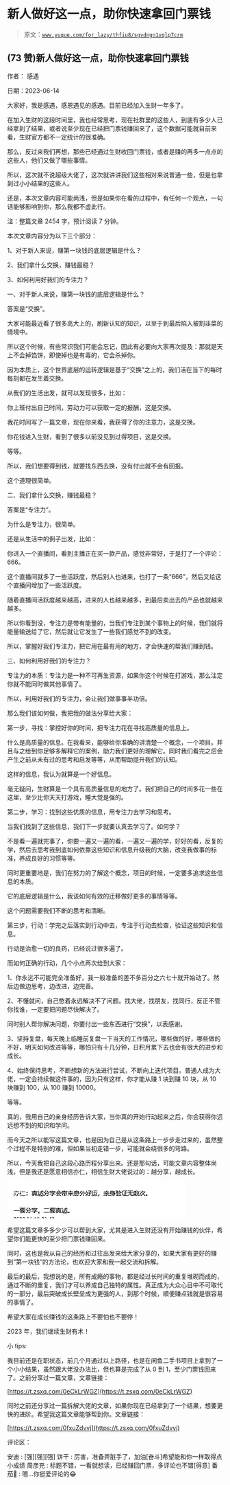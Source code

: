 # 新人做好这一点，助你快速拿回门票钱

> 原文：[`www.yuque.com/for_lazy/thfiu8/sgvdngn1vqlp7crm`](https://www.yuque.com/for_lazy/thfiu8/sgvdngn1vqlp7crm)



## (73 赞)新人做好这一点，助你快速拿回门票钱 

作者： 感遇 

日期：2023-06-14 

大家好，我是感遇，感恩遇见的感遇。目前已经加入生财一年多了。 

在加入生财的这段时间里，我也经常思考，现在社群里的这些人，到底有多少人已经拿到了结果，或者说至少现在已经把门票钱赚回来了，这个数据可能就目前来看，生财官方都不一定统计的很准确。 

那么，反过来我们再想，那些已经通过生财收回门票钱，或者是赚的再多一点点的这些人，他们又做了哪些事情。 

所以，这次就不说超级大佬了，这次就讲讲我们这些相对来说普通一些，但是也拿到过小小结果的这些人。 

还是，本次文章内容可能尚浅，但是如果你在看的过程中，有任何一个观点，一句话能够影响到你，那么我都不虚此行。 

注：整篇文章 2454 字，预计阅读 7 分钟。 

本次文章内容分为以下三个部分： 

1、对于新人来说，赚第一块钱的底层逻辑是什么？ 

2、我们拿什么交换，赚钱最稳？ 

3、如何利用好我们的专注力？ 

一、对于新人来说，赚第一块钱的底层逻辑是什么？ 

答案是“交换”。 

大家可能最近看了很多高大上的，刷新认知的知识，以至于到最后陷入被割韭菜的情境中。 

所以这个时候，有些常识我们可能会忘记，因此有必要向大家再次提及：那就是天上不会掉馅饼，即使掉也是有毒的，它会杀掉你。 

因为本质上，这个世界底层的运转逻辑是基于“交换”之上的，我们活在当下的每时每刻都在发生着交换。 

从我们的生活出发，就可以发现很多，比如： 

你上班付出自己时间，劳动力可以获取一定的报酬，这是交换。 

我花时间写了一篇文章，现在你来看，我获得了你的注意力，这是交换。 

你花钱进入生财，看到了很多以前没见到过得项目，这是交换。 

等等。 

所以，我们想要得到钱，就要找东西去换，没有付出就不会有回报。 

这个道理很简单。 

二、我们拿什么交换，赚钱最稳？ 

答案是“专注力”。 

为什么是专注力，很简单。 

还是从生活中的例子出发，比如： 

你进入一个直播间，看到主播正在买一款产品，感觉非常好，于是打了一个评论：666。 

这个直播间就多了一些活跃度，然后别人也进来，也打了一条“666”，然后又给这个直播间增加了一些活跃度。 

随着直播间活跃度越来越高，进来的人也越来越多，到最后卖出去的产品也就越来越多。 

所以你看到没，专注力是带有能量的，当我们专注到某个事物上的时候，我们就将能量输送给了它，然后就让它发生了一些我们感觉不到的改变。 

所以，掌握好我们专注力，把它用在最有用的地方，才会快速的帮我们赚到钱。 

三、如何利用好我们的专注力？ 

专注力的本质：专注力是一种不可再生资源，如果你这个时候在打游戏，那么注定你就不能同时做其他事情了。 

所以，利用好我们的专注力，会让我们做事事半功倍。 

那么我们该如何做，我把我的做法分享给大家： 

第一步，寻找：掌控好你的时间，把专注力花在寻找高质量的信息上。 

什么是高质量的信息。在我看来，能够给你准确的讲清楚一个概念，一个项目。并且与之给到你足够多解释它的案例，助力我们更好的理解它。同时我们看完之后会产生之前从未有过的思考和启发等等，从而帮助提升我们的认知。 

这样的信息，我认为就算是一个好信息。 

毫无疑问，生财算是一个具有高质量信息的地方了。我们把自己的时间多花一些在这里，至少比你天天打游戏，睡大觉是强的。 

第二步，学习：找到这些优质的信息，用专注力去学习和思考。 

当我们找到了这些信息，我们下一步就要认真去学习了。如何学？ 

不是看一遍就完事了，你要一遍又一遍的看，一遍又一遍的学，好好的看，反复的学，然后去思考我到底如何依靠这些知识和信息升级我的大脑，改变我做事的标准，养成良好的习惯等等。 

同时更重要地是，我们在努力的了解这个概念，项目的时候，一定要多追求这些信息的本质。 

它的底层逻辑是什么，我该如何有效的迁移做好更多的事情等等。 

这个问题需要我们不断的思考和清晰。 

第三步，行动：学完之后落实到行动中去，专注于行动去检查，验证这些知识和信息。 

行动是治愈一切的良药，已经说过很多遍了。 

而如何正确的行动，几个小点再次给到大家： 

1、你永远不可能完全准备好，我一般准备的差不多百分之六七十就开始动了。然后边做边思考，边改进，边完善。 

2、不懂就问，自己憋着永远解决不了问题。找大佬，找朋友，找同行，反正不管你找谁，一定要把问题尽快解决了。 

同时别人帮你解决问题，你要付出一些东西进行“交换”，以表感谢。 

3、坚持复盘，每天晚上临睡前复盘一下当天的工作情况，哪些做的好，哪些做的不好，明天如何改进等等，哪怕只有十几分钟，日积月累下去也会有很大的进步和成长。 

4、始终保持思考，不断想新的方法进行尝试，不断向上迭代项目。普通人成为大佬，一定会持续做这件事的，因为只有这样，你才能从赚 1 块到赚 10 块，从 10 块赚到 100，从 100 赚到 10000。 

等等。 

真的，我用自己的亲身经历告诉大家，当你真的开始行动起来之后，你会获得你远远想不到的知识和学问。 

而今天之所以能写这篇文章，也是因为自己是从这条路上一步步走过来的，虽然整个过程不是特别的难，但如果当初走错一步，可能就会绕很多的弯路。 

所以，今天我把自己这段心路历程分享出来。还是那句话，可能文章内容整体尚浅，但是我还是愿意相信亦仁，相信生财大佬说过的：越分享，越成长。 

![](img/bac7b3a4e40205920a485460d97d450e.png)  

希望这篇文章多多少少可以帮到大家，尤其是进入生财还没有开始赚钱的伙伴，希望你们能更快的至少把门票钱赚回来。 

同时，这也是我从自己的经历和过往出发来给大家分享的，如果大家有更好的赚到“第一块钱”的方法论，也欢迎大家和我一起交流和拆解。 

最后的最后，我想说的是，所有成瘾的事物，都是经过长时间的重复堆砌而成的，通过不断的重复，我们才可以养成自己独特的属性。真正成为大众心目中不可取代的一部分，最后突破成长壁垒成为更强的人，到那个时候，顺便赚点钱就是很容易的事情了。 

希望大家在成长赚钱的这条路上不要怕也不要停！ 

2023 年，我们继续生财有术！ 

小 tips: 

我目前还是在职状态，前几个月通过以上路径，也是在闲鱼二手书项目上拿到了一个小小结果，虽然跟大佬没办法比，但也算是完成了从 0 到 1，至少门票钱回来了。之前分享过一篇文章，文章链接： 

[https://t.zsxq.com/0eCkLrWGZ](https://t.zsxq.com/0eCkLrWGZ) 

同时之前还分享过一篇拆解大佬的文章，如果你现在已经拿到了一个结果，想要更快的进阶。希望我这篇文章能够帮到你。文章链接： 

[https://t.zsxq.com/0fxuZdvvj](https://t.zsxq.com/0fxuZdvvj) 

评论区： 

安迪 : [强][强][强] 饼干 : 厉害，准备弄脏手了，加油[奋斗]希望能和你一样取得点小成绩 周彦充 : 标题不错，一看就想读，已经赚回门票，多评论也不错[得意] 番茄🍅 : 嗯...你挺爱评论的😂